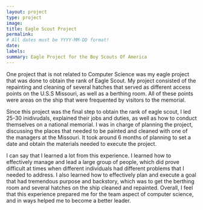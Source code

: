 ```yaml
---
layout: project
type: project
image: 
title: Eagle Scout Project
permalink: 
# All dates must be YYYY-MM-DD format!
date:
labels:
summary: Eagle Project for the Boy Scouts Of America
---
```


One project that is not related to Computer Science was my eagle project that was done to obtain the rank of Eagle Scout.  My project consisted of the repainting and cleaning of several hatches that served as different access points on the U.S.S Missouri, as well as a berthing room.  All of these points were areas on the ship that were frequented by visitors to the memorial.

Since this project was the final step to obtain the rank of eagle scout, I led 25-30 inidivudals, explained their jobs and duties, as well as how to conduct themselves on a national memorial.  I was in charge of planning the project, discussing the places that needed to be painted and cleaned with one of the managers at the Missouri.  It took around 6 months of planning to set a date and obtain the materials needed to execute the project.

I can say that I learned a lot from this experience.  I learned how to effectively manage and lead a large group of people, which did prove difficult at times when different individuals had different problems that I needed to address.  I also learned how to effectively plan and execute a goal that had tremendous purpose and backstory, which was to get the berthing room and several hatches on the ship cleaned and repainted.  Overall, I feel that this experience prepared me for the team aspect of computer science, and in ways helped me to become a better leader.



